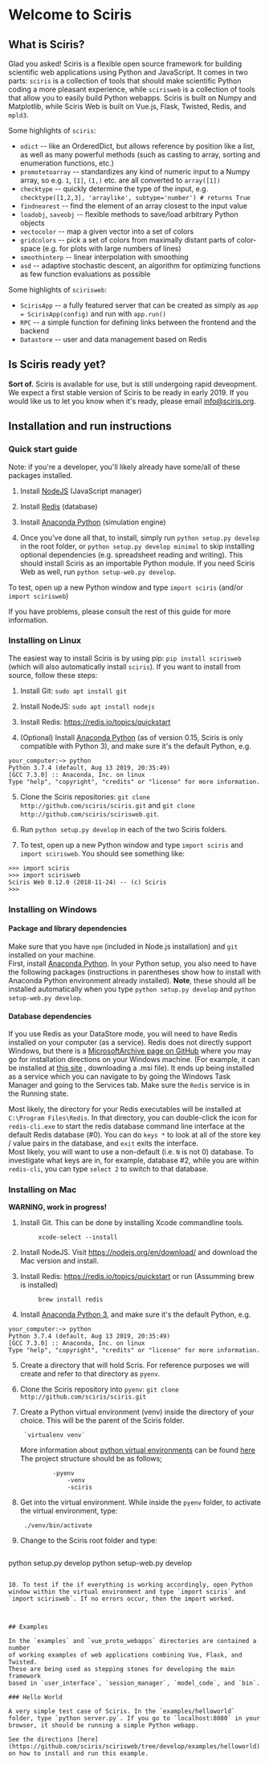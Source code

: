 # Welcome to Sciris

## What is Sciris?

Glad you asked! Sciris is a flexible open source framework for building scientific web applications using Python and JavaScript. It comes in two parts: `sciris` is a collection of tools that should make scientific Python coding a more pleasant experience, while `scirisweb` is a collection of tools that allow you to easily build Python webapps. Sciris is built on Numpy and Matplotlib, while Sciris Web is built on Vue.js, Flask, Twisted, Redis, and `mpld3`.

Some highlights of `sciris`:
* `odict` -- like an OrderedDict, but allows reference by position like a list, as well as many powerful methods (such as casting to array, sorting and enumeration functions, etc.)
* `promotetoarray` -- standardizes any kind of numeric input to a Numpy array, so e.g. `1`, `[1]`, `(1,)` etc. are all converted to `array([1])`
* `checktype` -- quickly determine the type of the input, e.g. `checktype([1,2,3], 'arraylike', subtype='number') # returns True`
* `findnearest` -- find the element of an array closest to the input value
* `loadobj`, `saveobj` -- flexible methods to save/load arbitrary Python objects
* `vectocolor` -- map a given vector into a set of colors
* `gridcolors` -- pick a set of colors from maximally distant parts of color-space (e.g. for plots with large numbers of lines)
* `smoothinterp` -- linear interpolation with smoothing
* `asd` -- adaptive stochastic descent, an algorithm for optimizing functions as few function evaluations as possible

Some highlights of `scirisweb`:
* `ScirisApp` -- a fully featured server that can be created as simply as `app = ScirisApp(config)` and run with `app.run()`
* `RPC` -- a simple function for defining links between the frontend and the backend
* `Datastore` -- user and data management based on Redis

## Is Sciris ready yet?

**Sort of.** Sciris is available for use, but is still undergoing rapid deveopment. We expect a first stable version of Sciris to be ready in early 2019. If you would like us to let you know when it's ready, please email info@sciris.org.


## Installation and run instructions

### Quick start guide

Note: if you're a developer, you'll likely already have some/all of these packages installed.

1. Install [NodeJS](https://nodejs.org/en/download/) (JavaScript manager)

2. Install [Redis](https://redis.io/topics/quickstart) (database)

3. Install [Anaconda Python](https://www.anaconda.com/download/) (simulation engine)

4. Once you've done all that, to install, simply run `python setup.py develop` in the root folder, or `python setup.py develop minimal` to skip installing optional dependencies (e.g. spreadsheet reading and writing). This should install Sciris as an importable Python module. If you need Sciris Web as well, run `python setup-web.py develop`.

To test, open up a new Python window and type `import sciris` (and/or `import scirisweb`)

If you have problems, please consult the rest of this guide for more information.


### Installing on Linux

The easiest way to install Sciris is by using pip: `pip install scirisweb` (which will also automatically install `sciris`). If you want to install from source, follow these steps:

1. Install Git: `sudo apt install git`

2. Install NodeJS: `sudo apt install nodejs`

3. Install Redis: https://redis.io/topics/quickstart

4. (Optional) Install [Anaconda Python](https://www.anaconda.com/download/) (as of version 0.15, Sciris is only compatible with Python 3), and make sure it's the default Python, e.g.
```
your_computer:~> python
Python 3.7.4 (default, Aug 13 2019, 20:35:49) 
[GCC 7.3.0] :: Anaconda, Inc. on linux
Type "help", "copyright", "credits" or "license" for more information.
```

5. Clone the Sciris repositories: `git clone http://github.com/sciris/sciris.git` and `git clone http://github.com/sciris/scirisweb.git`.

6. Run `python setup.py develop` in each of the two Sciris folders.

7. To test, open up a new Python window and type `import sciris` and `import scirisweb`. You should see something like:
```
>>> import sciris
>>> import scirisweb
Sciris Web 0.12.0 (2018-11-24) -- (c) Sciris
>>>
```


### Installing on Windows

#### Package and library dependencies

Make sure that you have `npm` (included in Node.js installation) and `git` installed on your machine.  
First, install [Anaconda Python](https://www.anaconda.com/download/). In your Python setup, you also need to have the following packages (instructions in parentheses show how to install with Anaconda Python environment already installed). **Note**, these should all be installed automatically when you type `python setup.py develop` and `python setup-web.py develop`.

#### Database dependencies

If you use Redis as your DataStore mode, you will need to have Redis installed
on your computer (as a service).  Redis does not directly support Windows,
but there is a [MicrosoftArchive page on GitHub](https://github.com/MicrosoftArchive/redis)
where you may go for installation directions on your Windows machine.
(For example, it can be installed at [this site](https://github.com/MicrosoftArchive/redis/releases)
, downloading a .msi file).  It
ends up being installed as a service which you can navigate to by going
the Windows Task Manager and going to the Services tab.  Make sure the `Redis`
service is in the Running state.

Most likely, the directory for your Redis executables will be installed at
`C:\Program Files\Redis`.  In that directory, you can double-click the icon
for `redis-cli.exe` to start the redis database command line interface at
the default Redis database (#0).  You can do `keys *` to look at all of the
store key / value pairs in the database, and `exit` exits the interface.  
Most likely, you will want to use a non-default (i.e. `N` is not 0)
database.  To investigate what keys are in, for example, database #2,
while you are within `redis-cli`, you can type `select 2` to switch to that
database.


### Installing on Mac

**WARNING, work in progress!**

1. Install Git. This can be done by installing Xcode commandline tools.

            xcode-select --install

2. Install NodeJS. Visit https://nodejs.org/en/download/ and download the Mac version and install.

3. Install Redis: https://redis.io/topics/quickstart or run (Assumming brew is installed)

            brew install redis

4. Install [Anaconda Python 3](https://www.anaconda.com/download/), and make sure it's the default Python, e.g.
```
your_computer:~> python
Python 3.7.4 (default, Aug 13 2019, 20:35:49) 
[GCC 7.3.0] :: Anaconda, Inc. on linux
Type "help", "copyright", "credits" or "license" for more information.
```

5. Create a directory that will hold Scris. For reference purposes we will create and refer to that directory as `pyenv`.

6. Clone the Sciris repository into `pyenv`: `git clone http://github.com/sciris/sciris.git`

7. Create a Python virtual environment (venv) inside the directory of your choice. This will be the parent of the Sciris folder.

        `virtualenv venv`

    More information about [python virtual environments](http://docs.python-guide.org/en/latest/dev/virtualenvs/) can be found [here](http://docs.python-guide.org/en/latest/dev/virtualenvs/)
   The project structure should be as follows;
   ```
            -pyenv
                -venv
                -sciris
   ```

8. Get into the virtual environment. While inside the `pyenv` folder, to activate the virtual environment, type:

        ./venv/bin/activate

9. Change to the Sciris root folder and type:
   ```
python setup.py develop
python setup-web.py develop
   ```

10. To test if the if everything is working accordingly, open Python window within the virtual environment and type `import sciris` and `import scirisweb`. If no errors occur, then the import worked.



## Examples

In the `examples` and `vue_proto_webapps` directories are contained a number
of working examples of web applications combining Vue, Flask, and Twisted.
These are being used as stepping stones for developing the main framework
based in `user_interface`, `session_manager`, `model_code`, and `bin`.

### Hello World

A very simple test case of Sciris. In the `examples/helloworld` folder, type `python server.py`. If you go to `localhost:8080` in your browser, it should be running a simple Python webapp.

See the directions [here](https://github.com/sciris/scirisweb/tree/develop/examples/helloworld) on how to install and run this example.
